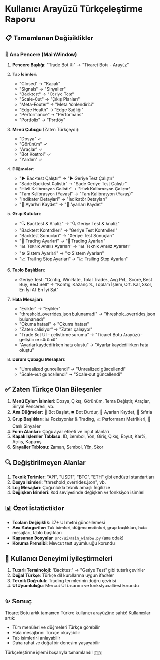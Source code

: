 # Kullanıcı Arayüzü Türkçeleştirme Raporu

## 📋 Tamamlanan Değişiklikler

### 🔄 Ana Pencere (MainWindow)
1. **Pencere Başlığı**: "Trade Bot UI" → "Ticaret Botu - Arayüz"

2. **Tab İsimleri**:
   - "Closed" → "Kapalı" 
   - "Signals" → "Sinyaller"
   - "Backtest" → "Geriye Test"
   - "Scale-Out" → "Çıkış Planları"
   - "Meta-Router" → "Meta Yönlendirici"
   - "Edge Health" → "Edge Sağlığı"
   - "Performance" → "Performans"
   - "Portfolio" → "Portföy"

3. **Menü Çubuğu** (Zaten Türkçeydi):
   - "Dosya" ✓
   - "Görünüm" ✓
   - "Araçlar" ✓
   - "Bot Kontrol" ✓
   - "Yardım" ✓

4. **Düğmeler**:
   - "▶️ Backtest Çalıştır" → "▶️ Geriye Test Çalıştır"
   - "Sade Backtest Calistir" → "Sade Geriye Test Çalıştır"
   - "Hizli Kalibrasyon Calistir" → "Hızlı Kalibrasyon Çalıştır"
   - "Tam Kalibrasyon (Yavas)" → "Tam Kalibrasyon (Yavaş)"
   - "Indikator Detaylari" → "İndikatör Detayları"
   - "💾 Ayarlari Kaydet" → "💾 Ayarları Kaydet"

5. **Grup Kutuları**:
   - "🔍 Backtest & Analiz" → "🔍 Geriye Test & Analiz"
   - "Backtest Kontrolleri" → "Geriye Test Kontrolleri"
   - "Backtest Sonuclari" → "Geriye Test Sonuçları"
   - "🎯 Trading Ayarlari" → "🎯 Trading Ayarları"
   - "📊 Teknik Analiz Ayarlari" → "📊 Teknik Analiz Ayarları"
   - "⚙️ Sistem Ayarlari" → "⚙️ Sistem Ayarları"
   - "📈 Trailing Stop Ayarlari" → "📈 Trailing Stop Ayarları"

6. **Tablo Başlıkları**:
   - Geriye Test: "Config, Win Rate, Total Trades, Avg PnL, Score, Best Buy, Best Sell" → "Konfig, Kazanç %, Toplam İşlem, Ort. Kar, Skor, En İyi Al, En İyi Sat"

7. **Hata Mesajları**:
   - "Esikler" → "Eşikler"
   - "threshold_overrides.json bulunamadi" → "threshold_overrides.json bulunamadı"
   - "Okuma hatasi" → "Okuma hatası"
   - "Zaten calisiyor" → "Zaten çalışıyor"
   - "Trade Bot UI - gelistirme surumu" → "Ticaret Botu Arayüzü - geliştirme sürümü"
   - "Ayarlar kaydedilirken hata olustu" → "Ayarlar kaydedilirken hata oluştu"

8. **Durum Çubuğu Mesajları**:
   - "Unrealized guncellendi" → "Unrealized güncellendi"
   - "Scale-out guncellendi" → "Scale-out güncellendi"

## ✅ Zaten Türkçe Olan Bileşenler

1. **Menü Eylem İsimleri**: Dosya, Çıkış, Görünüm, Tema Değiştir, Araçlar, Sinyal Penceresi, vb.
2. **Ana Düğmeler**: 🚀 Bot Başlat, ⏹️ Bot Durdur, 💾 Ayarları Kaydet, 🔄 Sıfırla
3. **Grup Başlıkları**: 📊 Pozisyonlar & Trading, 📈 Performans Metrikleri, 🎯 Canlı Sinyaller
4. **Form Alanları**: Çoğu ayar etiketi ve input alanları
5. **Kapalı İşlemler Tablosu**: ID, Sembol, Yön, Giriş, Çıkış, Boyut, Kar%, Açılış, Kapanış
6. **Sinyaller Tablosu**: Zaman, Sembol, Yön, Skor

## 🔍 Değiştirilmeyen Alanlar

1. **Teknik Terimler**: "API", "USDT", "BTC", "ETH" gibi endüstri standartları
2. **Dosya İsimleri**: "threshold_overrides.json", vb.
3. **Log Mesajları**: Çoğunlukla teknik amaçlı İngilizce
4. **Değişken İsimleri**: Kod seviyesinde değişken ve fonksiyon isimleri

## 📊 Özet İstatistikler

- **Toplam Değişiklik**: 37+ UI metni güncellemesi
- **Ana Kategoriler**: Tab isimleri, düğme metinleri, grup başlıkları, hata mesajları, tablo başlıkları
- **Kapsanan Dosyalar**: `src/ui/main_window.py` (ana odak)
- **Koruma Prensibi**: Mevcut test uyumluluğu korundu

## 🎯 Kullanıcı Deneyimi İyileştirmeleri

1. **Tutarlı Terminoloji**: "Backtest" → "Geriye Test" gibi tutarlı çeviriler
2. **Doğal Türkçe**: Türkçe dil kurallarına uygun ifadeler
3. **Teknik Doğruluk**: Trading terimlerinin doğru çevirisi
4. **UI Uyumluluğu**: Mevcut UI tasarımı ve fonksiyonalitesi korundu

## ✨ Sonuç

Ticaret Botu artık tamamen Türkçe kullanıcı arayüzüne sahip! Kullanıcılar artık:
- Tüm menüleri ve düğmeleri Türkçe görebilir
- Hata mesajlarını Türkçe okuyabilir  
- Tab isimlerini anlayabilir
- Daha rahat ve doğal bir deneyim yaşayabilir

Türkçeleştirme işlemi başarıyla tamamlandı! 🇹🇷
